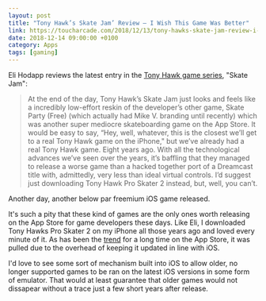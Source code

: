 ```yaml
---
layout: post 
title: "Tony Hawk’s Skate Jam’ Review – I Wish This Game Was Better" 
link: https://toucharcade.com/2018/12/13/tony-hawks-skate-jam-review-i-wish-this-game-was-better/
date: 2018-12-14 09:00:00 +0100
category: Apps
tags: [gaming]
---
```


Eli Hodapp reviews the latest entry in the [Tony Hawk game series][thpsgames], "Skate Jam":

> At the end of the day, Tony Hawk’s Skate Jam just looks and feels like a incredibly low-effort reskin of the developer’s other game, Skate Party (Free) (which actually had Mike V. branding until recently) which was another super mediocre skateboarding game on the App Store. It would be easy to say, “Hey, well, whatever, this is the closest we’ll get to a real Tony Hawk game on the iPhone," but we’ve already had a real Tony Hawk game. Eight years ago. With all the technological advances we’ve seen over the years, it’s baffling that they managed to release a worse game than a hacked together port of a Dreamcast title with, admittedly, very less than ideal virtual controls. I’d suggest just downloading Tony Hawk Pro Skater 2 instead, but, well, you can’t.

Another day, another below par freemium iOS game released. 

It's such a pity that these kind of games are the only ones worth releasing on the App Store for game developers these days. Like Eli, I downloaded Tony Hawks Pro Skater 2 on my iPhone all those years ago and loved every minute of it. As has been the [trend][infinity] for a long time on the App Store, it was pulled due to the overhead of keeping it updated in line with iOS.

I'd love to see some sort of mechanism built into iOS to allow older, no longer supported games to be ran on the latest iOS versions in some form of emulator. That would at least guarantee that older games would not dissapear without a trace just a few short years after release.

[thpsgames]:https://en.wikipedia.org/wiki/Tony_Hawk%27s_(series)#Games
[infinity]:https://toucharcade.com/2018/12/10/end-of-an-era-the-infinity-blade-trilogy-is-no-longer-available/
